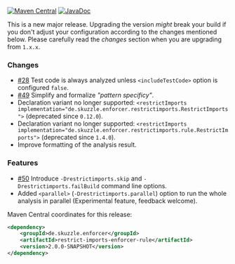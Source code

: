 [![Maven Central](https://img.shields.io/static/v1?label=MavenCentral&message=2.0.0-SNAPSHOT&color=blue)](https://search.maven.org/artifact/de.skuzzle.enforcer/restrict-imports-enforcer-rule/2.0.0-SNAPSHOT/jar) [![JavaDoc](https://img.shields.io/static/v1?label=JavaDoc&message=2.0.0-SNAPSHOT&color=orange)](http://www.javadoc.io/doc/de.skuzzle.enforcer/restrict-imports-enforcer-rule/2.0.0-SNAPSHOT)

This is a new major release. Upgrading the version _might_ break your build if you don't adjust your configuration 
according to the changes mentioned below. Please carefully read the _changes_ section when you are upgrading from `1.x.x`.

### Changes
* [#28](https://github.com/skuzzle/restrict-imports-enforcer-rule/issues/28) Test code is always analyzed unless `<includeTestCode>` option is configured `false`.
* [#49](https://github.com/skuzzle/restrict-imports-enforcer-rule/issues/49) Simplify and formalize _"pattern specificy"_.
* Declaration variant no longer supported: `<restrictImports implementation="de.skuzzle.enforcer.restrictimports.RestrictImports">` (deprecated since `0.12.0`).
* Declaration variant no longer supported: `<restrictImports implementation="de.skuzzle.enforcer.restrictimports.rule.RestrictImports">` (deprecated since `1.4.0`).
* Improve formatting of the analysis result.

### Features
* [#50](https://github.com/skuzzle/restrict-imports-enforcer-rule/issues/50) Introduce `-Drestrictimports.skip` and `-Drestrictimports.failBuild` command line options.
* Added `<parallel>` (`-Drestrictimports.parallel`) option to run the whole analysis in parallel (Experimental feature, feedback welcome).



Maven Central coordinates for this release:

```xml
<dependency>
    <groupId>de.skuzzle.enforcer</groupId>
    <artifactId>restrict-imports-enforcer-rule</artifactId>
    <version>2.0.0-SNAPSHOT</version>
</dependency>
```